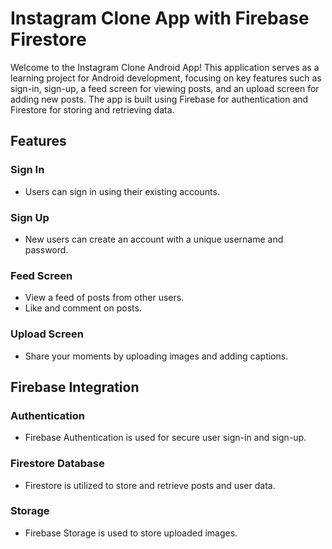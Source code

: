 # Instagram Clone App with Firebase Firestore

Welcome to the Instagram Clone Android App! This application serves as a learning project for Android development, focusing on key features such as sign-in, sign-up, a feed screen for viewing posts, and an upload screen for adding new posts. The app is built using Firebase for authentication and Firestore for storing and retrieving data.

## Features

### Sign In
- Users can sign in using their existing accounts.

### Sign Up
- New users can create an account with a unique username and password.

### Feed Screen
- View a feed of posts from other users.
- Like and comment on posts.

### Upload Screen
- Share your moments by uploading images and adding captions.

## Firebase Integration

### Authentication
- Firebase Authentication is used for secure user sign-in and sign-up.

### Firestore Database
- Firestore is utilized to store and retrieve posts and user data.

### Storage
- Firebase Storage is used to store uploaded images.
